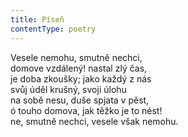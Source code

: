 ```yaml
---
title: Píseň
contentType: poetry
---
```


<section>

Vesele nemohu, smutně nechci,  
domove vzdálený! nastal zlý čas,  
je doba zkoušky; jako každý z nás  
svůj úděl krušný, svoji úlohu  
na sobě nesu, duše spjata v pěst,  
ó touho domova, jak těžko je to nést!  
ne, smutně nechci, vesele však nemohu.

</section>

